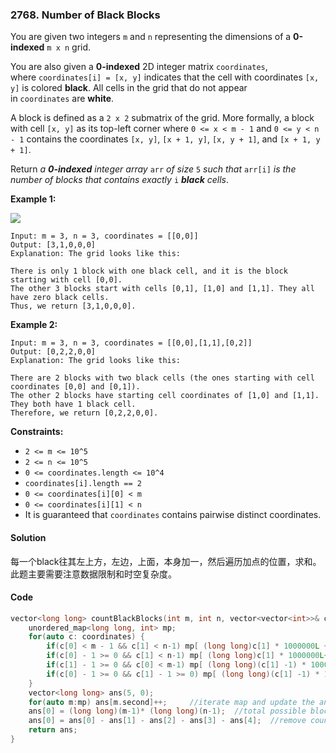### 2768. Number of Black Blocks

You are given two integers `m` and `n` representing the dimensions of a **0-indexed** `m x n` grid.

You are also given a **0-indexed** 2D integer matrix `coordinates`, where `coordinates[i] = [x, y]` indicates that the cell with coordinates `[x, y]` is colored **black**. All cells in the grid that do not appear in `coordinates` are **white**.

A block is defined as a `2 x 2` submatrix of the grid. More formally, a block with cell `[x, y]` as its top-left corner where `0 <= x < m - 1` and `0 <= y < n - 1` contains the coordinates `[x, y]`, `[x + 1, y]`, `[x, y + 1]`, and `[x + 1, y + 1]`.

Return *a **0-indexed** integer array* `arr` *of size* `5` *such that* `arr[i]` *is the number of blocks that contains exactly* `i` ***black** cells*.

**Example 1:**

![](https://assets.leetcode.com/uploads/2023/06/18/screen-shot-2023-06-18-at-44656-am.png)

```
Input: m = 3, n = 3, coordinates = [[0,0]]
Output: [3,1,0,0,0]
Explanation: The grid looks like this:

There is only 1 block with one black cell, and it is the block starting with cell [0,0].
The other 3 blocks start with cells [0,1], [1,0] and [1,1]. They all have zero black cells. 
Thus, we return [3,1,0,0,0].   
```

**Example 2:**

```
Input: m = 3, n = 3, coordinates = [[0,0],[1,1],[0,2]]
Output: [0,2,2,0,0]
Explanation: The grid looks like this:

There are 2 blocks with two black cells (the ones starting with cell coordinates [0,0] and [0,1]).
The other 2 blocks have starting cell coordinates of [1,0] and [1,1]. They both have 1 black cell.
Therefore, we return [0,2,2,0,0]. 
```

**Constraints:**

- `2 <= m <= 10^5`
- `2 <= n <= 10^5`
- `0 <= coordinates.length <= 10^4`
- `coordinates[i].length == 2`
- `0 <= coordinates[i][0] < m`
- `0 <= coordinates[i][1] < n`
- It is guaranteed that `coordinates` contains pairwise distinct coordinates.

#### Solution

每一个black往其左上方，左边，上面，本身加一，然后遍历加点的位置，求和。此题主要需要注意数据限制和时空复杂度。

#### Code

```cpp
vector<long long> countBlackBlocks(int m, int n, vector<vector<int>>& coordinates) {
    unordered_map<long long, int> mp;
    for(auto c: coordinates) {
        if(c[0] < m - 1 && c[1] < n-1) mp[ (long long)c[1] * 1000000L +  c[0]]++;          
        if(c[0] - 1 >= 0 && c[1] < n-1) mp[ (long long)c[1] * 1000000L+  (c[0] - 1)]++;
        if(c[1] - 1 >= 0 && c[0] < m-1) mp[ (long long)(c[1] -1) * 1000000L +  c[0]]++;
        if(c[0] - 1 >= 0 && c[1] - 1 >= 0) mp[ (long long)(c[1] -1) * 1000000L +  (c[0] - 1)]++;
    }
    vector<long long> ans(5, 0);
    for(auto m:mp) ans[m.second]++;     //iterate map and update the ans as per the count each map value have 
    ans[0] = (long long)(m-1)* (long long)(n-1);  //total possible blocks count
    ans[0] = ans[0] - ans[1] - ans[2] - ans[3] - ans[4];  //remove counts those have black more than 1
    return ans;
}
```
